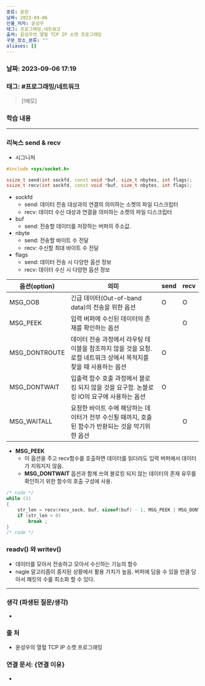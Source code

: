 ```yaml
---
종류: 문헌
날짜: 2023-09-06
인물_저자: 윤성우
태그: 프로그래밍,네트워크
출처: 윤성우의 열혈 TCP IP 소켓 프로그래밍
구분_장소_분류: ""
aliases: []
---
```


### 날짜: 2023-09-06 17:19
### 태그: #프로그래밍/네트워크

>[!메모]
> 

### 학습 내용
---
### 리눅스 send & recv
- 시그니처
```c++
#include <sys/socket.h>

ssize_t send(int sockfd, const void *buf, size_t nbytes, int flags);
ssize_t recv(int sockfd, const void *buf, size_t nbytes, int flags);
```
- sockfd
	- send: 데이터 전송 대상과의 연결의 의미하는 소켓의 파일 디스크립터
	- recv: 데이터 수신 대상과 연결을 의미하는 소켓의 파일 디스크립터
- buf
	- send: 전송할 데이터를 저장하는 버퍼의 주소값.
- nbyte
	- send: 전송할 바이트 수 전달
	- recv:  수신할 최대 바이트 수 전달
- flags
	- send: 데이터 전송 시 다양한 옵션 정보
	- recv: 데이터 수신 시 다양한 옵션 정보

|옵션(option)|의미|send|recv|
|-----------|----|-----|-----|
|MSG_OOB|긴급 데이터(Out-of-band data)의 전송을 위한 옵션|O|O|
|MSG_PEEK|입력 버퍼에 수신된 데이터의 존재를 확인하는 옵션| | O|
|MSG_DONTROUTE|데이터 전송 과정에서 라우팅 테이블을 참조하지 않을 것을 요청. 로컬 네트워크 상에서 목적지를 찾을 때 사용하는 옵션|O||
|MSG_DONTWAIT|입출력 함수 호출 과정에서 블로킹 되지 않을 것을 요구함. 논블로킹 IO의 요구에 사용하는 옵션|O||
|MSG_WAITALL|요청한 바이트 수에 해당하는 데이터가 전부 수신될 때까지, 호출된 함수가 반환되는 것을 막기위한 옵션||O|
- **MSG_PEEK**
	- 이 옵션을 주고 recv함수를 호출하면 데이터를 읽더라도 입력 버퍼에서 데이터가 지워지지 않음.
	- **MSG_DONTWAIT** 옵션과 함께 쓰여 블로킹 되지 않는 데이터의 존재 유무를 확인하기 위한 함수의 호출 구성에 사용.
```c++
/* code */
while (1)
{
	str_len = recv(recv_sock, buf, sizeof(buf) - 1, MSG_PEEK | MSG_DONTWAIT);
	if (str_len > 0)
		break ;
}
/* code */
```
### readv() 와 writev()
- 데이터를 모아서 전송하고 모아서 수신하는 기능의 함수
- nagle 알고리즘이 중지된 상황에서 활용 가치가 높음. 버퍼에 담을 수 있을 만큼 담아서 패킷의 수를 최소화 할 수 있다.

---
### 생각 (파생된 질문/생각)
- 
### 출 처
- 윤성우의 열혈 TCP IP 소켓 프로그래밍

### 연결 문서: {연결 이유}
- 